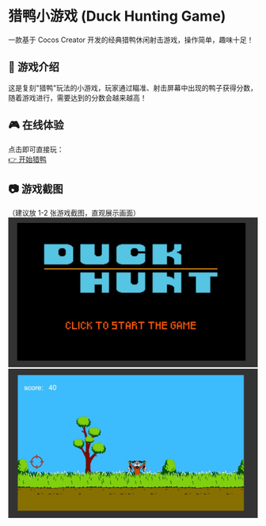 # 猎鸭小游戏 (Duck Hunting Game)

一款基于 Cocos Creator 开发的经典猎鸭休闲射击游戏，操作简单，趣味十足！

## 📖 游戏介绍
这是复刻"猎鸭"玩法的小游戏，玩家通过瞄准、射击屏幕中出现的鸭子获得分数，随着游戏进行，需要达到的分数会越来越高！


## 🎮 在线体验
点击即可直接玩：  
[👉 开始猎鸭](https://haiyejunjiang.github.io/Duck-Hunt-Game/web-mobile/)  


## 📷 游戏截图
（建议放 1-2 张游戏截图，直观展示画面）  
![游戏主界面](screenshots/img_v3_02pr_3ff60593-3ff7-480b-bba5-19121a9c690g.jpg)  
![游戏中画面](screenshots/img_v3_02pr_2642f95d-f408-4524-acd6-b0a4400e61fg.jpg)  
